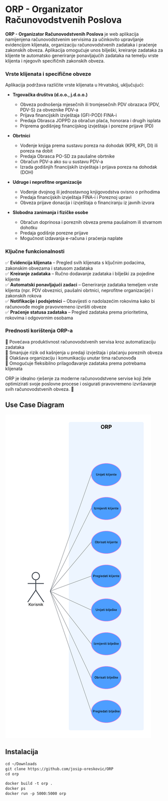 # ORP - Organizator Računovodstvenih Poslova

**ORP - Organizator Računovodstvenih Poslova** je web aplikacija namijenjena računovodstvenim servisima za učinkovito upravljanje evidencijom klijenata, organizaciju računovodstvenih zadataka i praćenje zakonskih obveza. Aplikacija omogućuje unos bilješki, kreiranje zadataka za klijente te automatsko generiranje ponavljajućih zadataka na temelju vrste klijenta i njegovih specifičnih zakonskih obveza.

### **Vrste klijenata i specifične obveze**

Aplikacija podržava različite vrste klijenata u Hrvatskoj, uključujući:

- **Trgovačka društva (d.o.o., j.d.o.o.)**

  - Obveza podnošenja mjesečnih ili tromjesečnih PDV obrazaca (PDV, PDV-S) za obveznike PDV-a
  - Prijava financijskih izvještaja (GFI-POD) FINA-i
  - Predaja Obrasca JOPPD za obračun plaća, honorara i drugih isplata
  - Priprema godišnjeg financijskog izvještaja i porezne prijave (PD)

- **Obrtnici**

  - Vođenje knjiga prema sustavu poreza na dohodak (KPR, KPI, DI) ili poreza na dobit
  - Predaja Obrasca PO-SD za paušalne obrtnike
  - Obračun PDV-a ako su u sustavu PDV-a
  - Izrada godišnjih financijskih izvještaja i prijava poreza na dohodak (DOH)

- **Udruge i neprofitne organizacije**

  - Vođenje dvojnog ili jednostavnog knjigovodstva ovisno o prihodima
  - Predaja financijskih izvještaja FINA-i i Poreznoj upravi
  - Obveza prijave donacija i izvještaja o financiranju iz javnih izvora

- **Slobodna zanimanja i fizičke osobe**
  - Obračun doprinosa i poreznih obveza prema paušalnom ili stvarnom dohotku
  - Predaja godišnje porezne prijave
  - Mogućnost izdavanja e-računa i praćenja naplate

### **Ključne funkcionalnosti**

✅ **Evidencija klijenata** – Pregled svih klijenata s ključnim podacima, zakonskim obvezama i statusom zadataka  
✅ **Kreiranje zadataka** – Ručno dodavanje zadataka i bilješki za pojedine klijente  
✅ **Automatski ponavljajući zadaci** – Generiranje zadataka temeljem vrste klijenta (npr. PDV obveznici, paušalni obrtnici, neprofitne organizacije) i zakonskih rokova  
✅ **Notifikacije i podsjetnici** – Obavijesti o nadolazećim rokovima kako bi računovođe mogle pravovremeno izvršiti obveze  
✅ **Praćenje statusa zadataka** – Pregled zadataka prema prioritetima, rokovima i odgovornim osobama

### **Prednosti korištenja ORP-a**

🔹 Povećava produktivnost računovodstvenih servisa kroz automatizaciju zadataka  
🔹 Smanjuje rizik od kašnjenja u predaji izvještaja i plaćanju poreznih obveza  
🔹 Olakšava organizaciju i komunikaciju unutar tima računovođa  
🔹 Omogućuje fleksibilno prilagođavanje zadataka prema potrebama klijenata

ORP je idealno rješenje za moderne računovodstvene servise koji žele optimizirati svoje poslovne procese i osigurati pravovremeno izvršavanje svih računovodstvenih obveza. 🚀

## Use Case Diagram

![ORP Use Case Diagram](ORP%20-%20Use%20Case.png)

## Instalacija

```
cd ~/Downloads
git clone https://github.com/josip-oreskovic/ORP
cd orp
```

```
docker build -t orp .
docker ps
docker run -p 5000:5000 orp
```
